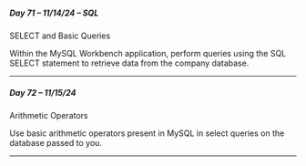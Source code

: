 ##### Day 71 – 11/14/24 – SQL

SELECT and Basic Queries

Within the MySQL Workbench application, perform queries using the SQL SELECT statement to retrieve data from the company database.

---

##### Day 72 – 11/15/24

Arithmetic Operators

Use basic arithmetic operators present in MySQL in select queries on the database passed to you.

---